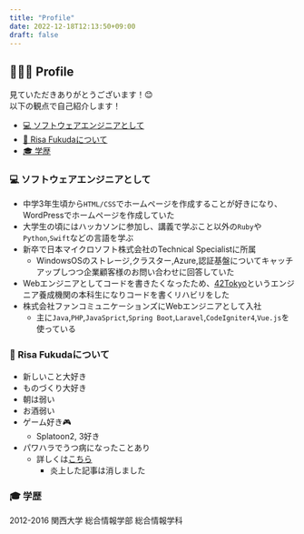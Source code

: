 ```yaml
---
title: "Profile"
date: 2022-12-18T12:13:50+09:00
draft: false
---
```


## 🧑🏼‍💻 Profile
見ていただきありがとうございます！😊  
以下の観点で自己紹介します！  

- [💻 ソフトウェアエンジニアとして](https://radkmb.github.io/portfolio/profile/#-%E3%82%BD%E3%83%95%E3%83%88%E3%82%A6%E3%82%A7%E3%82%A2%E3%82%A8%E3%83%B3%E3%82%B8%E3%83%8B%E3%82%A2%E3%81%A8%E3%81%97%E3%81%A6)
- [🚶 Risa Fukudaについて](https://radkmb.github.io/portfolio/profile/#-risa-fukuda%E3%81%AB%E3%81%A4%E3%81%84%E3%81%A6)
- [🎓 学歴](https://radkmb.github.io/portfolio/profile/#-%E5%AD%A6%E6%AD%B4)
  
### 💻 ソフトウェアエンジニアとして
- 中学3年生頃から`HTML/CSS`でホームページを作成することが好きになり、WordPressでホームページを作成していた
- 大学生の頃にはハッカソンに参加し、講義で学ぶこと以外の`Ruby`や`Python`,`Swift`などの言語を学ぶ
- 新卒で日本マイクロソフト株式会社のTechnical Specialistに所属
	- WindowsOSのストレージ,クラスター,Azure,認証基盤についてキャッチアップしつつ企業顧客様のお問い合わせに回答していた
- Webエンジニアとしてコードを書きたくなったため、[42Tokyo](https://42tokyo.jp/)というエンジニア養成機関の本科生になりコードを書くリハビリをした
- 株式会社ファンコミュニケーションズにWebエンジニアとして入社
	- 主に`Java`,`PHP`,`JavaSprict`,`Spring Boot`,`Laravel`,`CodeIgniter4`,`Vue.js`を使っている

### 🚶 Risa Fukudaについて
- 新しいこと大好き
- ものづくり大好き
- 朝は弱い
- お酒弱い
- ゲーム好き🎮
	- Splatoon2, 3好き
- パワハラでうつ病になったことあり
	- 詳しくは[こちら](https://b.hatena.ne.jp/entry/s/medium.com/@risafukuda/b46fa7a40706) 
		- 炎上した記事は消しました

### 🎓 学歴
2012-2016 関西大学 総合情報学部 総合情報学科